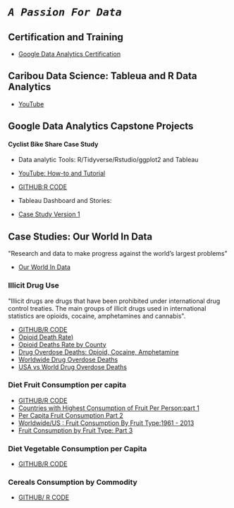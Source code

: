 
# *`A Passion For Data`*


## Certification and Training
* [Google Data Analytics Certification](https://www.coursera.org/account/accomplishments/certificate/YXGPH2GLJ9DG)


## Caribou Data Science: Tableua and R Data Analytics

* [YouTube](https://www.youtube.com/channel/UCEYlsdkxG4hY6c5-5d3gxCw)

## Google Data Analytics Capstone Projects
#### Cyclist Bike Share Case Study
* Data analytic Tools: R/Tidyverse/Rstudio/ggplot2 and Tableau
* [YouTube: How-to and Tutorial](https://youtube.com/playlist?list=PLnBliEe9L853Rrts3QKXzf-RL49uuTa57)

* [GITHUB:R CODE](https://GITHUB.com/davidjayjackson/CyclisticBikeShare)
* Tableau Dashboard and Stories: 
* [Case Study Version 1](https://public.tableau.com/views/Book1CyclisticBikeShare/StoryCyclisticBikeShare?:language=en-US&:display_count=n&:origin=viz_share_link)

## Case Studies: Our World In Data
"Research and data to make progress against the world’s largest problems"

* [Our World In Data](http://ourworldindata.org)

### Illicit Drug Use

"Illicit  drugs are drugs that have been prohibited 
under international drug control treaties.
The main groups of illicit drugs used in international 
statistics are opioids, cocaine, amphetamines and cannabis". 


* [GITHUB/R CODE](https://GITHUB.com/davidjayjackson/OWID-illicit-drug-use)
* [Opioid Death Rate)](https://youtu.be/FI31CCphZOQ)
* [Opioid Deaths Rate by County](https://youtu.be/Z94HPYyD1oo)
* [Drug Overdose Deaths: Opioid, Cocaine, Amphetamine](https://youtu.be/_Q8fBs9_klQ)
* [Worldwide Drug Overdose Deaths](https://youtu.be/xx_5AjIwESo)
* [USA vs World Drug Overdose Deaths](https://youtu.be/1d6cijaXbBY)

### Diet Fruit Consumption per capita

* [GITHUB/R CODE](https://GITHUB.com/davidjayjackson/OWID-diet-fruit-per-capita)
* [Countries with Highest Consumption of Fruit Per Person:part 1](https://youtu.be/LPlFnHRV2Hs)
* [Per Capita Fruit Consumption Part 2](https://youtu.be/-cf-29MyPo8)
* [Worldwide/US : Fruit Consumption By Fruit Type:1961 - 2013](https://youtu.be/TDSDgTl2igc)
* [Fruit Consumption by Fruit Type: Part 3](https://youtu.be/KAvyEWe2N6Y)


### Diet Vegetable Consumption per Capita

* [GITHUB/R CODE](https://GITHUB.com/davidjayjackson/OWID-diet-vegetable-per-capita)

### Cereals Consumption by Commodity

* [GITHUB/ R CODE](https://GITHUB.com/davidjayjackson/OWID-cereals-by-commodity)